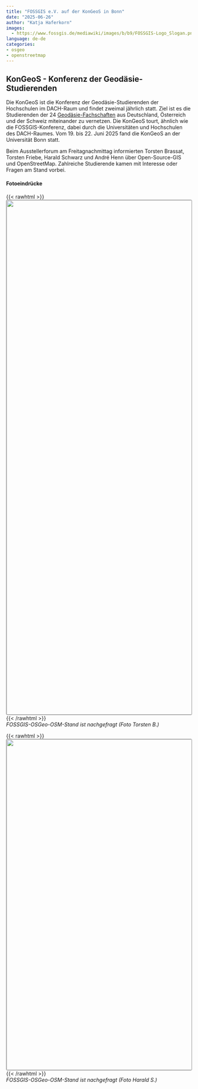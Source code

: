 ```yaml
---
title: "FOSSGIS e.V. auf der KonGeoS in Bonn"
date: "2025-06-26"
author: "Katja Haferkorn"
images:
  - https://www.fossgis.de/mediawiki/images/b/b9/FOSSGIS-Logo_Slogan.png
language: de-de
categories:
- osgeo
- openstreetmap
---
```



## KonGeoS - Konferenz der Geodäsie-Studierenden

Die KonGeoS ist die Konferenz der Geodäsie-Studierenden der Hochschulen im DACH-Raum und findet zweimal jährlich statt. Ziel ist es die Studierenden der 24 [Geodäsie-Fachschaften](https://gis.fkv.thws.de/kongeos-wuerzburg/img/Hochschulen_KonGeoS_5.png) aus Deutschland, Österreich und der Schweiz miteinander zu vernetzen. Die KonGeoS tourt, ähnlich wie die FOSSGIS-Konferenz, dabei durch die Universitäten und Hochschulen des DACH-Raumes. Vom 19. bis 22. Juni 2025 fand die KonGeoS an der Universität Bonn statt.

Beim Ausstellerforum am Freitagnachmittag informierten Torsten Brassat, Torsten Friebe, Harald Schwarz und André Henn über Open-Source-GIS und OpenStreetMap. Zahlreiche Studierende kamen mit Interesse oder Fragen am Stand vorbei.

#### Fotoeindrücke 



 {{< rawhtml >}}
<img src="/news/images/2025-06-20_Eindruecke_Stand_KonGeos2025.png" width="1400" style="border: 1px solid #808080; border-radius: 3px;"/></a>
{{< /rawhtml >}}   
*FOSSGIS-OSGeo-OSM-Stand ist nachgefragt (Foto Torsten B.)*  



 {{< rawhtml >}}
<img src="/news/images/2025-06-20_Eindruecke_Stand_KonGeos2025_02.png" width="900" style="border: 1px solid #808080; border-radius: 3px;"/></a>
{{< /rawhtml >}}   
*FOSSGIS-OSGeo-OSM-Stand ist nachgefragt (Foto Harald S.)*  

